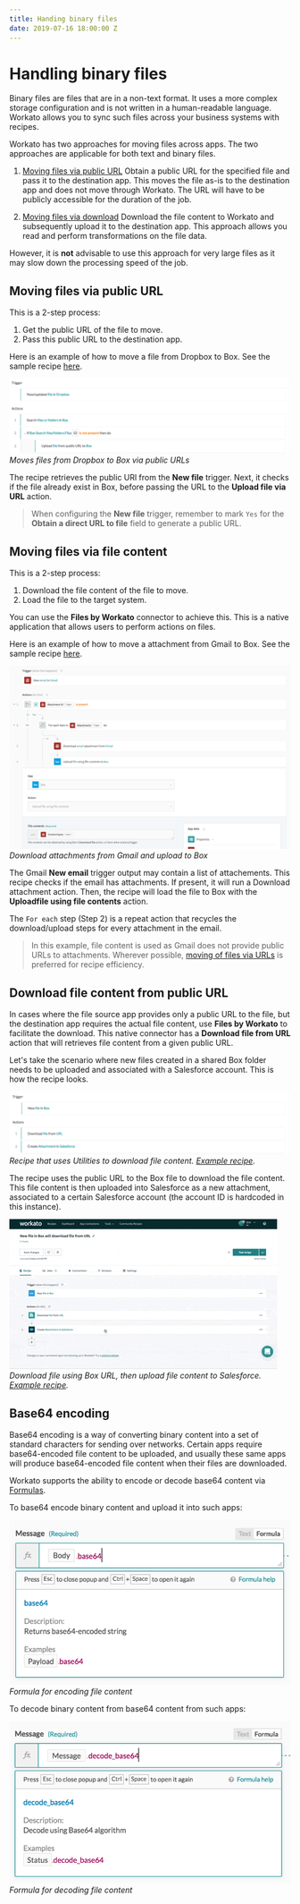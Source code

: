 ```yaml
---
title: Handing binary files
date: 2019-07-16 18:00:00 Z
---
```


# Handling binary files
Binary files are files that are in a non-text format. It uses a more complex storage configuration and is not written in a human-readable language. Workato allows you to sync such files across your business systems with recipes.

Workato has two approaches for moving files across apps. The two approaches are applicable for both text and binary files.

1) [Moving files via public URL](#moving-files-via-public-url)
Obtain a public URL for the specified file and pass it to the destination app. This moves the file as-is to the destination app and does not move through Workato. The URL will have to be publicly accessible for the duration of the job.

2) [Moving files via download](#moving-files-via-file-content)
Download the file content to Workato and subsequently upload it to the destination app. This approach allows you read and perform transformations on the file data.

However, it is **not** advisable to use this approach for very large files as it may slow down the processing speed of the job.

## Moving files via public URL
This is a 2-step process:
1. Get the public URL of the file to move.
2. Pass this public URL to the destination app.

Here is an example of how to move a file from Dropbox to Box. See the sample recipe [here](https://www.workato.com/recipes/485735).

![Moves files from Dropbox to Box via public URLs](/assets/images/features/files-and-attachments/file-url-recipe.png)
*Moves files from Dropbox to Box via public URLs*

The recipe retrieves the public URl from the **New file** trigger. Next, it checks if the file already exist in Box, before passing the URL to the **Upload file via URL** action.

> When configuring the **New file** trigger, remember to mark `Yes` for the **Obtain a direct URL to file** field to generate a public URL.

## Moving files via file content
This is a 2-step process:
1. Download the file content of the file to move.
2. Load the file to the target system.

You can use the **Files by Workato** connector to achieve this. This is a native application that allows users to perform actions on files.

Here is an example of how to move a attachment from Gmail to Box. See the sample recipe [here](https://www.workato.com/recipes/485773).

![Download attachments from Gmail and upload to Box](/assets/images/features/files-and-attachments/download-file-recipe.png)
*Download attachments from Gmail and upload to Box*

The Gmail **New email** trigger output may contain a list of attachements. This recipe checks if the email has attachments. If present, it will run a Download attachment action. Then, the recipe will load the file to Box with the **Uploadfile using file contents** action.

The `For each` step (Step 2) is a repeat action that recycles the download/upload steps for every attachment in the email.

> In this example, file content is used as Gmail does not provide public URLs to attachments. Wherever possible, [moving of files via URLs](#moving-files-via-public-url) is preferred for recipe efficiency.

## Download file content from public URL
In cases where the file source app provides only a public URL to the file, but the destination app requires the actual file content, use **Files by Workato** to facilitate the download. This native connector has a **Download file from URL** action that will retrieves file content from a given public URL.

Let's take the scenario where new files created in a shared Box folder needs to be uploaded and associated with a Salesforce account. This is how the recipe looks.

![Example recipe - using utilities to download file](/assets/images/features/files-and-attachments/utilities-download-file.png)
*Recipe that uses Utilities to download file content. [Example recipe](https://www.workato.com/recipes/1006009-new-file-in-box-will-download-file-from-url#recipe).*

The recipe uses the public URL to the Box file to download the file content. This file content is then uploaded into Salesforce as a new attachment, associated to a certain Salesforce account (the account ID is hardcoded in this instance).

![Upload file to Salesforce](/assets/images/features/files-and-attachments/upload-file-to-salesforce.gif)
*Download file using Box URL, then upload file content to Salesforce. [Example recipe](https://www.workato.com/recipes/1006009-new-file-in-box-will-download-file-from-url#recipe).*

## Base64 encoding
Base64 encoding is a way of converting binary content into a set of standard characters for sending over networks. Certain apps require base64-encoded file content to be uploaded, and usually these same apps will produce base64-encoded file content when their files are downloaded.

Workato supports the ability to encode or decode base64 content via [Formulas](/formulas/formula-mode.md).

To base64 encode binary content and upload it into such apps:

![Encode file content](/assets/images/features/files-and-attachments/encode-file.png)
*Formula for encoding file content*

To decode binary content from base64 content from such apps:

![Decode file content](/assets/images/features/files-and-attachments/decode-file.png)
*Formula for decoding file content*
